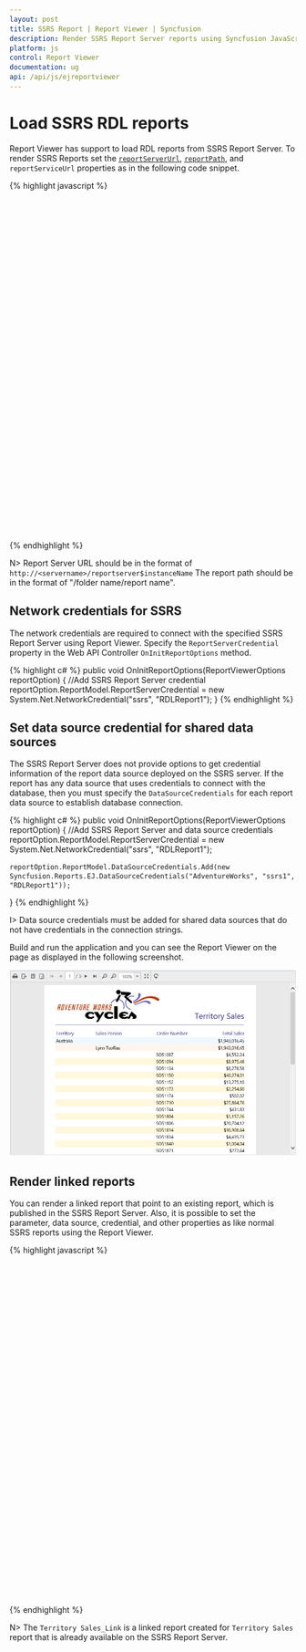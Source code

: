 ```yaml
---
layout: post
title: SSRS Report | Report Viewer | Syncfusion
description: Render SSRS Report Server reports using Syncfusion JavaScript Report Viewer.
platform: js
control: Report Viewer
documentation: ug
api: /api/js/ejreportviewer
---
```


# Load SSRS RDL reports
Report Viewer has support to load RDL reports from SSRS Report Server. To render SSRS Reports set the [`reportServerUrl`](../api/ejreportviewer#members:reportserverurl), [`reportPath`](../api/ejreportviewer#members:reportpath), and `reportServiceUrl` properties as in the following code snippet.

{% highlight javascript %}
    <div style="height: 100%; width: 100%;">
        <div style="height: 600px; width: 950px; min-height: 400px;" id="viewer"></div>
        <script type="text/javascript">
            $(function () {
                $("#viewer").ejReportViewer({
                    reportServiceUrl: "/api/ReportsApi",
                    reportPath: "/SSRSSamples/Territory Sales",
                    reportServerUrl: "http://mvc.syncfusion.com/reportserver"
                });
            });
        </script>
    </div>
{% endhighlight %}

N> Report Server URL should be in the format of `http://<servername>/reportserver$instanceName`
The report path should be in the format of "/folder name/report name".

## Network credentials for SSRS
The network credentials are required to connect with the specified SSRS Report Server using Report Viewer. Specify the `ReportServerCredential` property in the Web API Controller `OnInitReportOptions` method.

{% highlight c# %}
public void OnInitReportOptions(ReportViewerOptions reportOption)
{
    //Add SSRS Report Server credential
    reportOption.ReportModel.ReportServerCredential = new System.Net.NetworkCredential("ssrs", "RDLReport1");
}
{% endhighlight %}


## Set data source credential for shared data sources
The SSRS Report Server does not provide options to get credential information of the report data source deployed on the SSRS server. If the report has any data source that uses credentials to connect with the database, then you must specify the `DataSourceCredentials` for each report data source to establish database connection.

{% highlight c# %}
public void OnInitReportOptions(ReportViewerOptions reportOption)
{
    //Add SSRS Report Server and data source credentials
    reportOption.ReportModel.ReportServerCredential = new System.Net.NetworkCredential("ssrs", "RDLReport1");

    reportOption.ReportModel.DataSourceCredentials.Add(new Syncfusion.Reports.EJ.DataSourceCredentials("AdventureWorks", "ssrs1", "RDLReport1"));
}
{% endhighlight %}

I> Data source credentials must be added for shared data sources that do not have credentials in the connection strings.

Build and run the application and you can see the Report Viewer on the page as displayed in the following screenshot.

![Territory Sales SSRS Report Server report preview in Report Viewer](images/getting-started/territory-sales-report.png)

## Render linked reports
You can render a linked report that point to an existing report, which is published in the SSRS Report Server. Also, it is possible to set the parameter, data source, credential, and other properties as like normal SSRS reports using the Report Viewer.

{% highlight javascript %}
    <div style="height: 100%; width: 100%;">
        <div style="height: 600px; width: 950px; min-height: 400px;" id="viewer"></div>
        <script type="text/javascript">
            $(function () {
                $("#viewer").ejReportViewer({
                    reportServiceUrl: "/api/ReportApi",
                    reportPath: "/SSRSSamples/Territory Sales_Link",
                    reportServerUrl: "http://mvc.syncfusion.com/reportserver"
                });
            });
        </script>
    </div>
{% endhighlight %}

N> The `Territory Sales_Link` is a linked report created for `Territory Sales` report that is already available on the SSRS Report Server.
